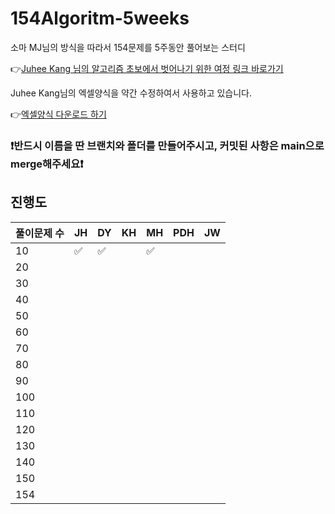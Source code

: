 # 154Algoritm-5weeks

소마 MJ님의 방식을 따라서 154문제를 5주동안 풀어보는 스터디

👉[Juhee Kang 님의 알고리즘 초보에서 벗어나기 위한 여정 링크 바로가기](https://claudiajkang.medium.com/%EC%95%8C%EA%B3%A0%EB%A6%AC%EC%A6%98-%EC%B4%88%EB%B3%B4%EC%97%90%EC%84%9C-%EB%B2%97%EC%96%B4%EB%82%98%EA%B8%B0-%EC%9C%84%ED%95%9C-%EC%97%AC%EC%A0%95-1ffb6bdfec6b)

Juhee Kang님의 엑셀양식을 약간 수정하여서 사용하고 있습니다.

👉[엑셀양식 다운로드 하기](https://docs.google.com/spreadsheets/d/1QXTwCkL-f9BbYO15qe2NCnqzQ03vuOh2ZA_nmWpZCCo/edit?usp=sharing)

### ❗️반드시 이름을 딴 브랜치와 폴더를 만들어주시고, 커밋된 사항은 main으로 merge해주세요❗️

## 진행도

| 풀이문제 수 | JH  | DY  | KH  | MH  | PDH | JW  |
| ----------- | --- | --- | --- | --- | --- | --- |
| 10          | ✅  | ✅ |     |  ✅ |     |     |
| 20          |     |     |     |     |     |     |
| 30          |     |     |     |     |     |     |
| 40          |     |     |     |     |     |     |
| 50          |     |     |     |     |     |     |
| 60          |     |     |     |     |     |     |
| 70          |     |     |     |     |     |     |
| 80          |     |     |     |     |     |     |
| 90          |     |     |     |     |     |     |
| 100         |     |     |     |     |     |     |
| 110         |     |     |     |     |     |     |
| 120         |     |     |     |     |     |     |
| 130         |     |     |     |     |     |     |
| 140         |     |     |     |     |     |     |
| 150         |     |     |     |     |     |     |
| 154         |     |     |     |     |     |     |
